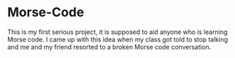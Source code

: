 # Morse-Code
This is my first serious project, it is supposed to aid anyone who is learning Morse code. I came up with this idea when my class got told to stop talking and me and my friend resorted to a broken Morse code conversation.

